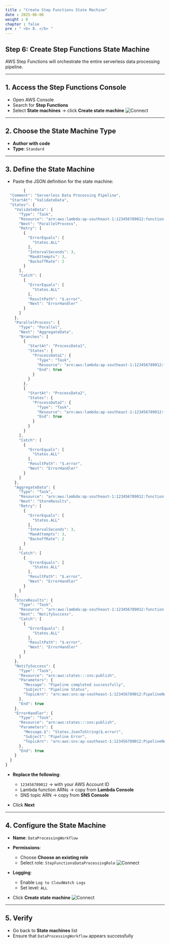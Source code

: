 ```yaml
---
title : "Create Step Functions State Machine"
date : 2025-06-06 
weight : 8 
chapter : false
pre : " <b> 8. </b> "
---
```


## Step 6: Create Step Functions State Machine

AWS Step Functions will orchestrate the entire serverless data processing pipeline.

---

## 1. Access the Step Functions Console

- Open AWS Console
- Search for **Step Functions**
- Select **State machines** → click **Create state machine**
![Connect](/ws_FCJ_HoangNam/images/8.createStepFunctions/B6.png)


---

## 2. Choose the State Machine Type

- **Author with code**
- **Type**: `Standard`

---

## 3. Define the State Machine

- Paste the JSON definition for the state machine:
```js
        {
  "Comment": "Serverless Data Processing Pipeline",
  "StartAt": "ValidateData",
  "States": {
    "ValidateData": {
      "Type": "Task",
      "Resource": "arn:aws:lambda:ap-southeast-1:123456789012:function:ValidateDataFunction",
      "Next": "ParallelProcess",
      "Retry": [
        {
          "ErrorEquals": [
            "States.ALL"
          ],
          "IntervalSeconds": 3,
          "MaxAttempts": 3,
          "BackoffRate": 2
        }
      ],
      "Catch": [
        {
          "ErrorEquals": [
            "States.ALL"
          ],
          "ResultPath": "$.error",
          "Next": "ErrorHandler"
        }
      ]
    },
    "ParallelProcess": {
      "Type": "Parallel",
      "Next": "AggregateData",
      "Branches": [
        {
          "StartAt": "ProcessData1",
          "States": {
            "ProcessData1": {
              "Type": "Task",
              "Resource": "arn:aws:lambda:ap-southeast-1:123456789012:function:ProcessDataFunction",
              "End": true
            }
          }
        },
        {
          "StartAt": "ProcessData2",
          "States": {
            "ProcessData2": {
              "Type": "Task",
              "Resource": "arn:aws:lambda:ap-southeast-1:123456789012:function:ProcessDataFunction",
              "End": true
            }
          }
        }
      ],
      "Catch": [
        {
          "ErrorEquals": [
            "States.ALL"
          ],
          "ResultPath": "$.error",
          "Next": "ErrorHandler"
        }
      ]
    },
    "AggregateData": {
      "Type": "Task",
      "Resource": "arn:aws:lambda:ap-southeast-1:123456789012:function:AggregateDataFunction",
      "Next": "StoreResults",
      "Retry": [
        {
          "ErrorEquals": [
            "States.ALL"
          ],
          "IntervalSeconds": 3,
          "MaxAttempts": 3,
          "BackoffRate": 2
        }
      ],
      "Catch": [
        {
          "ErrorEquals": [
            "States.ALL"
          ],
          "ResultPath": "$.error",
          "Next": "ErrorHandler"
        }
      ]
    },
    "StoreResults": {
      "Type": "Task",
      "Resource": "arn:aws:lambda:ap-southeast-1:123456789012:function:StoreResultsFunction",
      "Next": "NotifySuccess",
      "Catch": [
        {
          "ErrorEquals": [
            "States.ALL"
          ],
          "ResultPath": "$.error",
          "Next": "ErrorHandler"
        }
      ]
    },
    "NotifySuccess": {
      "Type": "Task",
      "Resource": "arn:aws:states:::sns:publish",
      "Parameters": {
        "Message": "Pipeline completed successfully",
        "Subject": "Pipeline Status",
        "TopicArn": "arn:aws:sns:ap-southeast-1:123456789012:PipelineNotifications"
      },
      "End": true
    },
    "ErrorHandler": {
      "Type": "Task",
      "Resource": "arn:aws:states:::sns:publish",
      "Parameters": {
        "Message.$": "States.JsonToString($.error)",
        "Subject": "Pipeline Error",
        "TopicArn": "arn:aws:sns:ap-southeast-1:123456789012:PipelineNotifications"
      },
      "End": true
    }
  }
}
```
- **Replace the following**:
  - `123456789012` → with your AWS Account ID
  - Lambda function ARNs → copy from **Lambda Console**
  - SNS topic ARN → copy from **SNS Console**

- Click **Next**

---

## 4. Configure the State Machine

- **Name**: `DataProcessingWorkflow`
- **Permissions**:
  - Choose **Choose an existing role**
  - Select role: `StepFunctionsDataProcessingRole`
  ![Connect](/ws_FCJ_HoangNam/images/8.createStepFunctions/B6_4.png)

- **Logging**:
  - Enable `Log to CloudWatch Logs`
  - Set level: `ALL`
- Click **Create state machine**
![Connect](/ws_FCJ_HoangNam/images/8.createStepFunctions/B6_4_1.png)
---

## 5. Verify

- Go back to **State machines** list
- Ensure that `DataProcessingWorkflow` appears successfully
